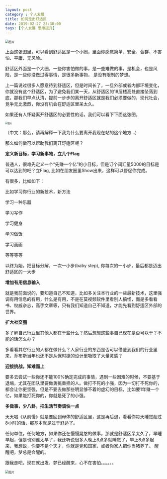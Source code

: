 ```yaml
---
layout: post
category : 个人发展
title: 如何走出舒适区
date: 2019-02-27 23:30:00
tags: [个人发展 思维提升]
---
```



<img src="https://cdn.jsdelivr.net/gh/wangdeshui/blogpics@master/weixin20190227123.png" alt="图片" style="zoom:67%;" />



上面这张图里，可以看到舒适区是一个小圈，里面你感觉简单、安全、合群、不害怕、平庸、无风险。

舒适区外面是一个大圈，一些你害怕做的事，是一些难做的事，是机会，也是风险，是一些你没做过得事情，是很多新事物， 是没有限制的梦想。

上一篇说过很多人愿意待到舒适区，但是时间长了，一旦外部或者内部环境变化，你就没有这个舒适区，为了避免我们某一天，从舒适区的18层楼高处直接坠落到底，那我们早点认清，提前一步步的离开舒适区就是我们必须要做的，现代社会，竞争无比激烈，你没有机会在舒适区里呆太久。

如果还有人怀疑离开舒适区的必要性的话，我们可以看下下面这张图。

<img src="https://cdn.jsdelivr.net/gh/wangdeshui/blogpics@master/weixin201902272342.png" alt="图片" style="zoom: 50%;" />

（中文：那么，请再解释一下我为什么要离开我现在站的这个地方...)

那么如何做可以帮助我们离开舒适区呢？

**定义新目标，学习新事物，立几个Flag**

普通人，很难先定义一个“先赚一个亿”的小目标，但是订个词汇量5000的目标是可以达到的吧？立Flag, 比如在朋友圈里Show出来，这样可以督促你完成。

有很多，比如如下：

比如学习你行业的新技术，新方法

学习一种乐器

学习写作

学习健身

学习做饭

学习画画

等等等等

以终为始，把目标分解，一次一小步(baby step), 你每次的一小步，最后都是迈出舒适区的一大步

**增加有用信息输入**

就是我前面说的，要知道自己不知道，比如多关注本行业的一些最新技术，这里强调有用信息的有用，什么是有用，不是在莫视频软件里看别人搞怪，而是多看看书、权威杂志，高手文章等，只有我们知道自己不知道，才能先看到舒适区外部的世界。

**扩大社交圈**

多了解自己行业里其他人都在干些什么？然后想想这些事自己现在是否可以干？不能的话怎么办？

多看看其它行业的人都在做什么？人家行业的东西是否可以借鉴到我们的行业里来，乔布斯当年也还不是从保时捷的设计里吸取了大量灵感？

**迎接挑战，知难而上**

要多去尝试一些你还不能100%确定完成的事情，遇到一些困难的时候，不要基于退缩，尤其在团队里要做勇挑重担的人。做打不死的小强，因为一切打不死你的，都会让你更坚强，但是不要去做那些明显够不着的虚幻的目标，比如要1年赚一个亿，如果能打死你的，你就是死了的小强。

**多做事，少八卦，把生活节奏调快一点**

天天唱《从前慢》就是要回到母体的舒适区里，这是再后退，看看你每天睡觉超过8小时的话，那基本就是过于舒适了。

任何单位，任何地方，如果你还在慢慢晃悠的做事，那就是舒适区呆太久了，早睡早起，但是也别谁太早了，我还听说很多人晚上8点多就睡觉了，早上8点多起来，我想说，你要不是个天才，你就是党和国家，或者你家人把你当猪养了。 醒醒吧，梦总是会醒的。

跟我走吧，现在就出发，梦已经醒来，心不在害怕。。。。。。

<img src="https://cdn.jsdelivr.net/gh/wangdeshui/blogpics@master/weixin20190227876.png" alt="图片" style="zoom:67%;" />